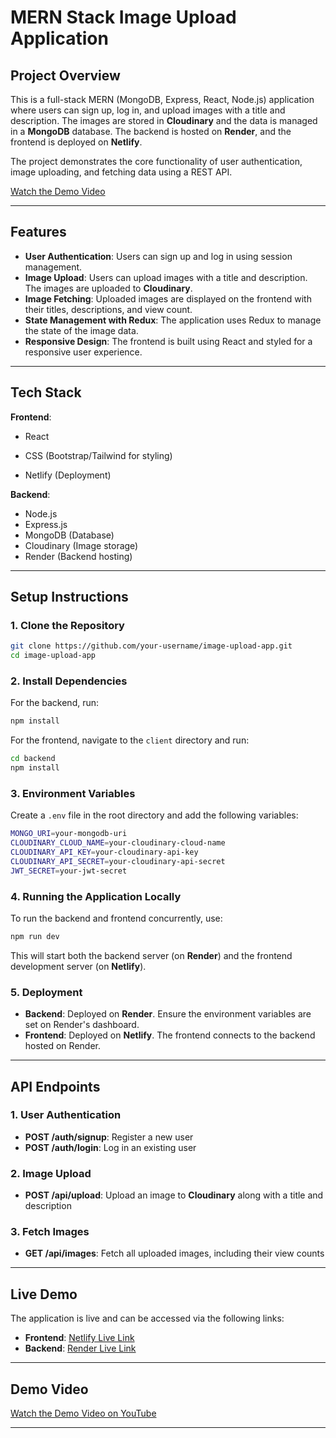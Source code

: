 

# MERN Stack Image Upload Application

## Project Overview
This is a full-stack MERN (MongoDB, Express, React, Node.js) application where users can sign up, log in, and upload images with a title and description. The images are stored in **Cloudinary** and the data is managed in a **MongoDB** database. The backend is hosted on **Render**, and the frontend is deployed on **Netlify**.

The project demonstrates the core functionality of user authentication, image uploading, and fetching data using a REST API.

[Watch the Demo Video](https://youtu.be/dTMMCjncgPw)

---

## Features
- **User Authentication**: Users can sign up and log in using session management.
- **Image Upload**: Users can upload images with a title and description. The images are uploaded to **Cloudinary**.
- **Image Fetching**: Uploaded images are displayed on the frontend with their titles, descriptions, and view count.
- **State Management with Redux**: The application uses Redux to manage the state of the image data.
- **Responsive Design**: The frontend is built using React and styled for a responsive user experience.

---

## Tech Stack

**Frontend**:  
- React  
  
- CSS (Bootstrap/Tailwind for styling)  
- Netlify (Deployment)

**Backend**:  
- Node.js  
- Express.js  
- MongoDB (Database)  
- Cloudinary (Image storage)  
- Render (Backend hosting)

---

## Setup Instructions

### 1. Clone the Repository
```bash
git clone https://github.com/your-username/image-upload-app.git
cd image-upload-app
```

### 2. Install Dependencies

For the backend, run:
```bash
npm install
```

For the frontend, navigate to the `client` directory and run:
```bash
cd backend
npm install
```

### 3. Environment Variables

Create a `.env` file in the root directory and add the following variables:

```bash
MONGO_URI=your-mongodb-uri
CLOUDINARY_CLOUD_NAME=your-cloudinary-cloud-name
CLOUDINARY_API_KEY=your-cloudinary-api-key
CLOUDINARY_API_SECRET=your-cloudinary-api-secret
JWT_SECRET=your-jwt-secret
```

### 4. Running the Application Locally

To run the backend and frontend concurrently, use:

```bash
npm run dev
```

This will start both the backend server (on **Render**) and the frontend development server (on **Netlify**).

### 5. Deployment

- **Backend**: Deployed on **Render**. Ensure the environment variables are set on Render's dashboard.
- **Frontend**: Deployed on **Netlify**. The frontend connects to the backend hosted on Render.

---

## API Endpoints

### 1. User Authentication

- **POST /auth/signup**: Register a new user
- **POST /auth/login**: Log in an existing user

### 2. Image Upload

- **POST /api/upload**: Upload an image to **Cloudinary** along with a title and description

### 3. Fetch Images

- **GET /api/images**: Fetch all uploaded images, including their view counts


---



## Live Demo

The application is live and can be accessed via the following links:
- **Frontend**: [Netlify Live Link](https://sadfds.netlify.app)
- **Backend**: [Render Live Link](https://hubx-wapj.onrender.com)

---

## Demo Video

[Watch the Demo Video on YouTube](https://youtu.be/dTMMCjncgPw)

---

#
